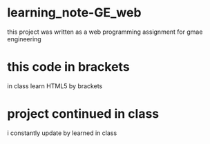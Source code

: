 # learning_note-GE_web
this project was written as a web programming
assignment for gmae engineering

# this code in brackets
in class learn HTML5 by brackets

# project continued in class
i constantly update by learned in class
